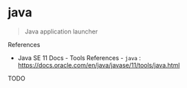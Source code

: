 # java

> Java application launcher

References

- Java SE 11 Docs - Tools References - `java` : https://docs.oracle.com/en/java/javase/11/tools/java.html

TODO
